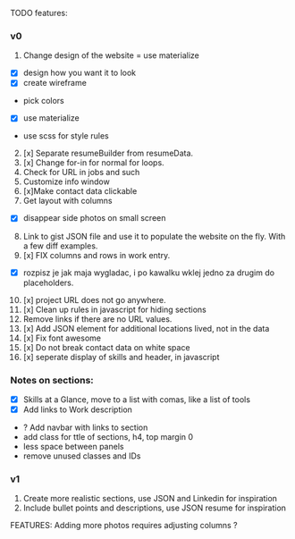 TODO features:

### v0
1. Change design of the website = use materialize
  * [x] design how you want it to look
  * [x] create wireframe
  * pick colors
  * [x] use materialize
  * use scss for style rules
2. [x] Separate resumeBuilder from resumeData.
3. [x] Change for-in for normal for loops.
4. Check for URL in jobs and such
5. Customize info window
6. [x]Make contact data clickable
7. Get layout with columns
  * [x] disappear side photos on small screen
8. Link to gist JSON file and use it to populate the website on the fly. With a few diff examples.
9. [x] FIX columns and rows in work entry.
  * [x] rozpisz je jak maja wygladac, i po kawalku wklej jedno za drugim do placeholders.
10. [x] project URL does not go anywhere.
11. [x] Clean up rules in javascript for hiding sections
12. Remove links if there are no URL values.
13. [x] Add JSON element for additional locations lived, not in the data
14. [x] Fix font awesome
15. [x] Do not break contact data on white space
16. [x] seperate display of skills and header, in javascript

### Notes on sections:
- [x] Skills at a Glance, move to a list with comas, like a list of tools
- [x] Add links to Work description
- ? Add navbar with links to section
- add class for ttle of sections, h4, top margin 0
- less space between panels
- remove unused classes and IDs

### v1
1. Create more realistic sections, use JSON and Linkedin for inspiration
2. Include bullet points and descriptions, use JSON resume for inspiration

FEATURES:
Adding more photos requires adjusting columns ?